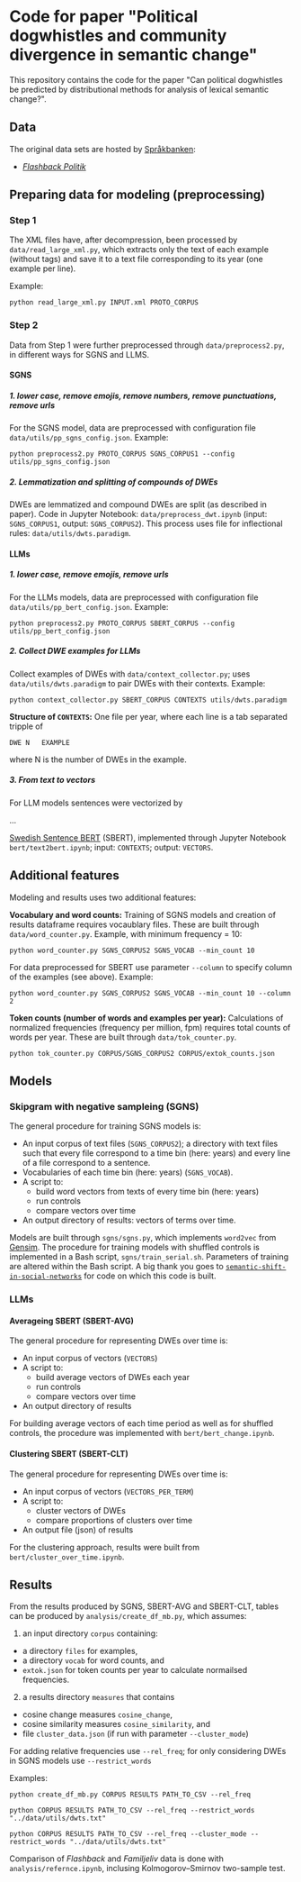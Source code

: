 # Code for paper "Political dogwhistles and community divergence in semantic change"

This repository contains the code for the paper "Can political dogwhistles be predicted by distributional methods for analysis of lexical semantic change?".

## Data
The original data sets are hosted by  [Språkbanken](https://spraakbanken.gu.se/): 
* *[Flashback Politik](https://spraakbanken.gu.se/lb/resurser/meningsmangder/flashback-politik.xml.bz2)*



## Preparing data for modeling (preprocessing)
### Step 1
The XML files have, after decompression, been processed by `data/read_large_xml.py`, which extracts only the text of each example (without tags) and save it to a text file corresponding to its year (one example per line). 

Example:
```
python read_large_xml.py INPUT.xml PROTO_CORPUS
```

### Step 2
Data from Step 1 were further preprocessed through `data/preprocess2.py`, in different ways for SGNS and LLMS. 

#### SGNS
##### 1. lower case, remove emojis, remove numbers, remove punctuations, remove urls
For the SGNS model, data are preprocessed with configuration file `data/utils/pp_sgns_config.json`. Example:

```
python preprocess2.py PROTO_CORPUS SGNS_CORPUS1 --config utils/pp_sgns_config.json
```

##### 2. Lemmatization and splitting of compounds of DWEs
DWEs are lemmatized and compound DWEs are split (as described in paper). Code in Jupyter Notebook: `data/preprocess_dwt.ipynb` (input: `SGNS_CORPUS1`, output: `SGNS_CORPUS2`). This process uses file for inflectional rules: `data/utils/dwts.paradigm`. 

#### LLMs
##### 1. lower case, remove emojis, remove urls 
For the LLMs models, data are preprocessed with configuration file `data/utils/pp_bert_config.json`. Example:

```
python preprocess2.py PROTO_CORPUS SBERT_CORPUS --config utils/pp_bert_config.json
```

##### 2. Collect DWE examples for LLMs
Collect examples of DWEs with `data/context_collector.py`; uses `data/utils/dwts.paradigm` to pair DWEs with their contexts. Example:

```
python context_collector.py SBERT_CORPUS CONTEXTS utils/dwts.paradigm
```

**Structure of `CONTEXTS`:** One file per year, where each line is a tab separated tripple of

```
DWE N   EXAMPLE
```
where N is the number of DWEs in the example. 

##### 3. From text to vectors
For LLM models sentences were vectorized by

...

 [Swedish Sentence BERT](https://huggingface.co/KBLab/sentence-bert-swedish-cased) (SBERT), implemented through Jupyter Notebook `bert/text2bert.ipynb`; input: `CONTEXTS`; output: `VECTORS`.


## Additional features
Modeling and results uses two additional features:

**Vocabulary and word counts:** 
Training of SGNS models and creation of results dataframe requires vocaublary files. These are built through `data/word_counter.py`. Example, with minimum frequency = 10:

```
python word_counter.py SGNS_CORPUS2 SGNS_VOCAB --min_count 10
```

For data preprocessed for SBERT use parameter `--column` to specify column of the examples (see above). Example:

```
python word_counter.py SGNS_CORPUS2 SGNS_VOCAB --min_count 10 --column 2
```


**Token counts (number of words and examples per year):** 
Calculations of normalized frequencies (frequency per million, fpm) requires total counts of words per year. These are built through `data/tok_counter.py`. 

```
python tok_counter.py CORPUS/SGNS_CORPUS2 CORPUS/extok_counts.json
```

## Models
### Skipgram with negative sampleing (SGNS)
The general procedure for training SGNS models is:

* An input corpus of text files (`SGNS_CORPUS2`); a directory with text files such that every file correspond to a time bin (here: years) and every line of a file correspond to a sentence.
* Vocabularies of each time bin (here: years) (`SGNS_VOCAB`).
* A script to:
    * build word vectors from texts of every time bin (here: years)
    * run controls
    * compare vectors over time 
* An output directory of results: vectors of terms over time. 

Models are built through `sgns/sgns.py`, which implements `word2vec` from [Gensim](https://radimrehurek.com/gensim/). The procedure for training models with shuffled controls is implemented in a Bash script, `sgns/train_serial.sh`. Parameters of training are altered within the Bash script. A big thank you goes to [`semantic-shift-in-social-networks`](https://github.com/GU-CLASP/semantic-shift-in-social-networks) for code on which this code is built. 

### LLMs
#### Averageing SBERT (SBERT-AVG)
The general procedure for representing DWEs over time is:

* An input corpus of vectors (`VECTORS`)
* A script to:
    * build average vectors of DWEs each year
    * run controls
    * compare vectors over time
* An output directory of results

For building average vectors of each time period as well as for shuffled controls, the procedure was implemented with `bert/bert_change.ipynb`.

#### Clustering SBERT (SBERT-CLT)
The general procedure for representing DWEs over time is:

* An input corpus of vectors (`VECTORS_PER_TERM`)
* A script to:
    * cluster vectors of DWEs
    * compare proportions of clusters over time
* An output file (json) of results

For the clustering approach, results were built from `bert/cluster_over_time.ipynb`. 

## Results
From the results produced by SGNS, SBERT-AVG and SBERT-CLT, tables can be produced by `analysis/create_df_mb.py`, which assumes:
1. an input directory `corpus` containing: 
* a directory `files` for examples, 
* a directory `vocab` for word counts, and
* `extok.json` for token counts per year to calculate normailsed frequencies. 
2. a results directory `measures` that contains
* cosine change measures `cosine_change`, 
* cosine similarity measures `cosine_similarity`, and 
* file `cluster_data.json` (if run with parameter `--cluster_mode`)

For adding relative frequencies use `--rel_freq`; for only considering DWEs in SGNS models use `--restrict_words`

Examples:
```
python create_df_mb.py CORPUS RESULTS PATH_TO_CSV --rel_freq
```

```
python CORPUS RESULTS PATH_TO_CSV --rel_freq --restrict_words "../data/utils/dwts.txt"
```

```
python CORPUS RESULTS PATH_TO_CSV --rel_freq --cluster_mode --restrict_words "../data/utils/dwts.txt"
```

Comparison of *Flashback* and *Familjeliv* data is done with `analysis/refernce.ipynb`, inclusing Kolmogorov–Smirnov two-sample test. 
